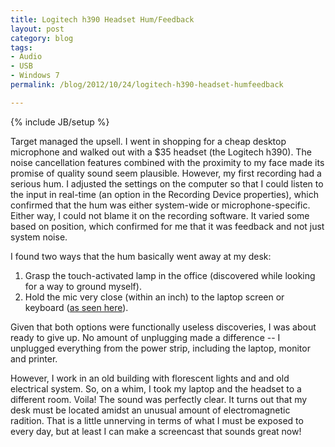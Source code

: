```yaml
---
title: Logitech h390 Headset Hum/Feedback
layout: post
category: blog
tags:
- Audio
- USB
- Windows 7
permalink: /blog/2012/10/24/logitech-h390-headset-humfeedback

---
```

{% include JB/setup %}
<div id="node-246" class="node node-blog node-promoted">
  <div class="content clearfix">
    <div class="field field-name-body field-type-text-with-summary field-label-hidden"><div class="field-items"><div class="field-item even"><p>Target managed the upsell. I went in shopping for a cheap desktop microphone and walked out with a $35 headset (the Logitech h390). The noise cancellation features combined with the proximity to my face made its promise of quality sound seem plausible. However, my first recording had a serious hum. I adjusted the settings on the computer so that I could listen to the input in real-time (an option in the Recording Device properties), which confirmed that the hum was either system-wide or microphone-specific. Either way, I could not blame it on the recording software. It varied some based on position, which confirmed for me that it was feedback and not just system noise.</p>
<!--break-->
<p>I found two ways that the hum basically went away at my desk:</p>
<ol><li>
		Grasp the touch-activated lamp in the office (discovered while looking for a way to ground myself).</li>
	<li>
		Hold the mic very close (within an inch) to the laptop screen or keyboard (<a href="http://www.permies.com/t/13297/tinkering-site/headphones-microphone-microphone-hiss">as seen here</a>).</li>
</ol><p>Given that both options were functionally useless discoveries, I was about ready to give up. No amount of unplugging made a difference -- I unplugged everything from the power strip, including the laptop, monitor and printer.</p>
<p>However, I work in an old building with florescent lights and and old electrical system. So, on a whim, I took my laptop and the headset to a different room. Voila! The sound was perfectly clear. It turns out that my desk must be located amidst an unusual amount of electromagnetic radition. That is a little unnerving in terms of what I must be exposed to every day, but at least I can make a screencast that sounds great now!</p>
</div></div></div>  </div>
</div>
